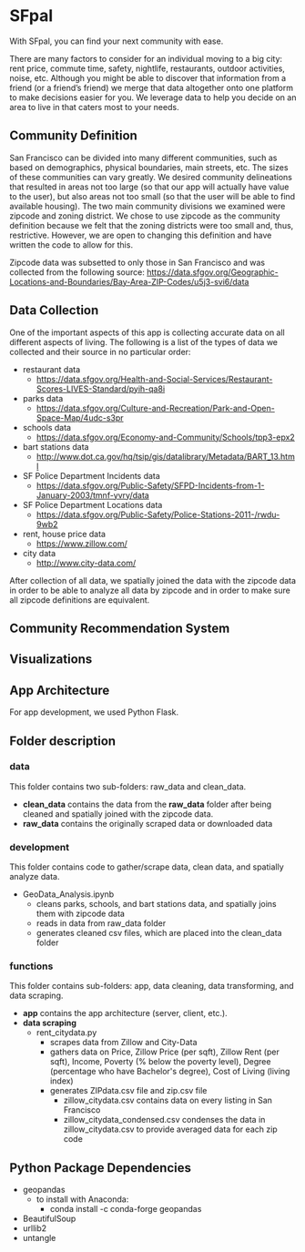 # SFpal
With SFpal, you can find your next community with ease. 

There are many factors to consider for an individual moving to a big city: rent price, commute time, safety, nightlife, restaurants, outdoor activities, noise, etc. Although you might be able to discover that information from a friend (or a friend’s friend) we merge that data altogether onto one platform to make decisions easier for you. We leverage data to help you decide on an area to live in that caters most to your needs. 

## Community Definition
San Francisco can be divided into many different communities, such as based on demographics, physical boundaries, main streets, etc. The sizes of these communities can vary greatly. We desired community delineations that resulted in areas not too large (so that our app will actually have value to the user), but also areas not too small (so that the user will be able to find available housing). The two main community divisions we examined were zipcode and zoning district. We chose to use zipcode as the community definition because we felt that the zoning districts were too small and, thus, restrictive. However, we are open to changing this definition and have written the code to allow for this.

Zipcode data was subsetted to only those in San Francisco and was collected from the following source:
https://data.sfgov.org/Geographic-Locations-and-Boundaries/Bay-Area-ZIP-Codes/u5j3-svi6/data

## Data Collection
One of the important aspects of this app is collecting accurate data on all different aspects of living. The following is a list of the types of data we collected and their source in no particular order:
  - restaurant data
    - https://data.sfgov.org/Health-and-Social-Services/Restaurant-Scores-LIVES-Standard/pyih-qa8i
  - parks data
    - https://data.sfgov.org/Culture-and-Recreation/Park-and-Open-Space-Map/4udc-s3pr
  - schools data
    - https://data.sfgov.org/Economy-and-Community/Schools/tpp3-epx2
  - bart stations data
    - http://www.dot.ca.gov/hq/tsip/gis/datalibrary/Metadata/BART_13.html
  - SF Police Department Incidents data
    - https://data.sfgov.org/Public-Safety/SFPD-Incidents-from-1-January-2003/tmnf-yvry/data
  - SF Police Department Locations data
    - https://data.sfgov.org/Public-Safety/Police-Stations-2011-/rwdu-9wb2
  - rent, house price data
    - https://www.zillow.com/
  - city data
    - http://www.city-data.com/
     

After collection of all data, we spatially joined the data with the zipcode data in order to be able to analyze all data by zipcode and in order to make sure all zipcode definitions are equivalent.

## Community Recommendation System

## Visualizations

## App Architecture
For app development, we used Python Flask.

## Folder description
### data
This folder contains two sub-folders: raw_data and clean_data.
  - **clean_data** contains the data from the **raw_data** folder after being cleaned and spatially joined with the zipcode data.
  - **raw_data** contains the originally scraped data or downloaded data

### development
This folder contains code to gather/scrape data, clean data, and spatially analyze data.
  - GeoData_Analysis.ipynb
    - cleans parks, schools, and bart stations data, and spatially joins them with zipcode data
    - reads in data from raw_data folder
    - generates cleaned csv files, which are placed into the clean_data folder

### functions 
This folder contains sub-folders: app, data cleaning, data transforming, and data scraping.
  - **app** contains the app architecture (server, client, etc.).
  - **data scraping** 
    - rent_citydata.py
      - scrapes data from Zillow and City-Data
      - gathers data on Price, Zillow Price (per sqft), Zillow Rent (per sqft), Income, Poverty (% below the poverty level), Degree (percentage who have Bachelor's degree), Cost of Living (living index)
      - generates ZIPdata.csv file and zip.csv file
        - zillow_citydata.csv contains data on every listing in San Francisco
        - zillow_citydata_condensed.csv condenses the data in zillow_citydata.csv to provide averaged data for each zip code
  
## Python Package Dependencies
  - geopandas
    - to install with Anaconda: 
      - conda install -c conda-forge geopandas
  - BeautifulSoup
  - urllib2
  - untangle
